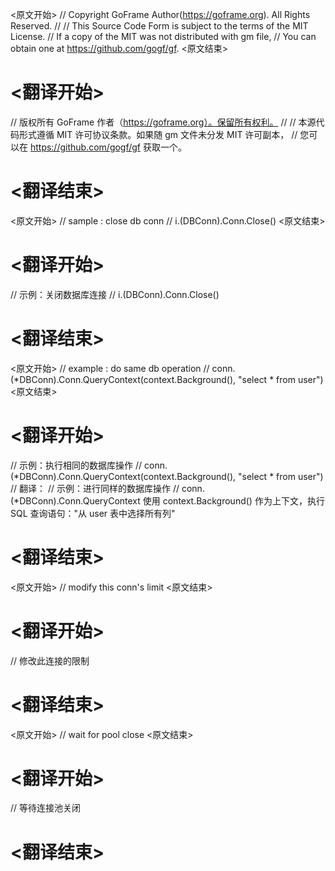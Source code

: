 
<原文开始>
// Copyright GoFrame Author(https://goframe.org). All Rights Reserved.
//
// This Source Code Form is subject to the terms of the MIT License.
// If a copy of the MIT was not distributed with gm file,
// You can obtain one at https://github.com/gogf/gf.
<原文结束>

# <翻译开始>
// 版权所有 GoFrame 作者（https://goframe.org）。保留所有权利。
//
// 本源代码形式遵循 MIT 许可协议条款。如果随 gm 文件未分发 MIT 许可副本，
// 您可以在 https://github.com/gogf/gf 获取一个。
# <翻译结束>


<原文开始>
			// sample : close db conn
			// i.(DBConn).Conn.Close()
<原文结束>

# <翻译开始>
// 示例：关闭数据库连接
// i.(DBConn).Conn.Close()
# <翻译结束>


<原文开始>
	// example : do same db operation
	// conn.(*DBConn).Conn.QueryContext(context.Background(), "select * from user")
<原文结束>

# <翻译开始>
// 示例：执行相同的数据库操作
// conn.(*DBConn).Conn.QueryContext(context.Background(), "select * from user")
// 翻译：
// 示例：进行同样的数据库操作
// conn.(*DBConn).Conn.QueryContext 使用 context.Background() 作为上下文，执行 SQL 查询语句："从 user 表中选择所有列"
# <翻译结束>


<原文开始>
// modify this conn's limit
<原文结束>

# <翻译开始>
// 修改此连接的限制
# <翻译结束>


<原文开始>
// wait for pool close
<原文结束>

# <翻译开始>
// 等待连接池关闭
# <翻译结束>

